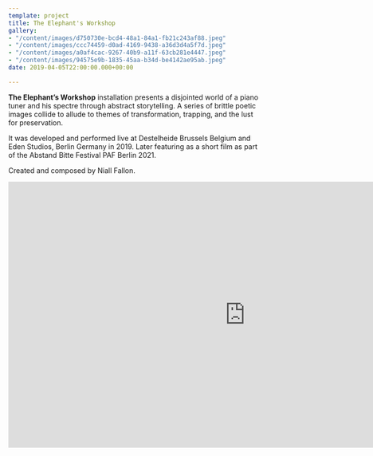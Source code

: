 ```yaml
---
template: project
title: The Elephant's Workshop
gallery:
- "/content/images/d750730e-bcd4-48a1-84a1-fb21c243af88.jpeg"
- "/content/images/ccc74459-d0ad-4169-9438-a36d3d4a5f7d.jpeg"
- "/content/images/a0af4cac-9267-40b9-a11f-63cb281e4447.jpeg"
- "/content/images/94575e9b-1835-45aa-b34d-be4142ae95ab.jpeg"
date: 2019-04-05T22:00:00.000+00:00

---
```

**The Elephant’s Workshop** installation presents a disjointed world of a piano tuner and his spectre through abstract storytelling. A series of brittle poetic images collide to allude to themes of transformation, trapping, and the lust for preservation.

It was developed and performed live at Destelheide Brussels Belgium and Eden Studios, Berlin Germany in 2019. Later featuring as a short film as part of the Abstand Bitte Festival PAF Berlin 2021. 

Created and composed by Niall Fallon. 

<iframe width="950" height="534" src="https://www.youtube.com/embed/urjGMZJyxuw" title="YouTube video player" frameborder="0" allow="accelerometer; autoplay; clipboard-write; encrypted-media; gyroscope; picture-in-picture" allowfullscreen></iframe>